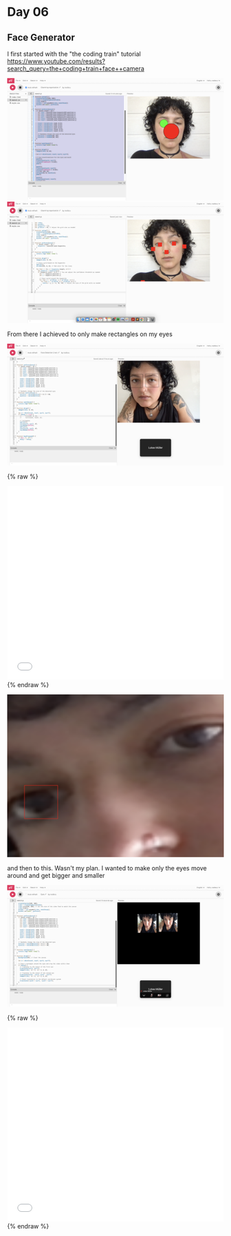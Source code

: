 # Day 06

## Face Generator

I first started with the "the coding train" tutorial
https://www.youtube.com/results?search_query=the+coding+train+face++camera

![Example Image](content/day06/bild0601.jpg)
![Example Image](content/day06/bild0602.jpg)



From there I achieved to only make rectangles on my eyes

![Example Image](content/day06/Bild2.jpg)

{% raw %}
<iframe src="content/day06/01/embed.html" width="100%" height="450" frameborder="no"></iframe>
{% endraw %}

![Example Image](content/day06/bild0603.jpg)


and then to this. Wasn't my plan. I wanted to make only the eyes move around and get bigger and smaller

![Example Image](content/day06/bild0604.jpg)


{% raw %}
<iframe src="content/day06/02/embed.html" width="100%" height="450" frameborder="no"></iframe>
{% endraw %}